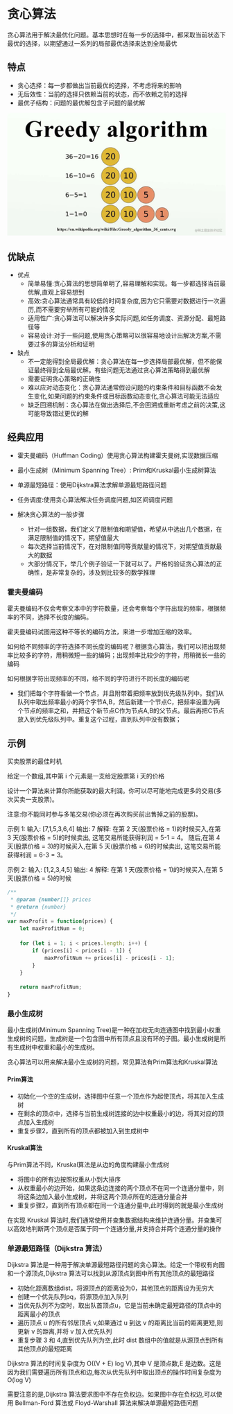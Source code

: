 # 贪心算法

贪心算法用于解决最优化问题。基本思想时在每一步的选择中，都采取当前状态下最优的选择，以期望通过一系列的局部最优选择来达到全局最优

## 特点

- 贪心选择：每一步都做出当前最优的选择，不考虑将来的影响
- 无后效性：当前的选择只依赖当前的状态，而不依赖之前的选择
- 最优子结构：问题的最优解包含子问题的最优解

![greedy](../image/greedy.png)

## 优缺点

- 优点
  - 简单易懂:贪心算法的思想简单明了,容易理解和实现。每一步都选择当前最优解,直观上容易想到
  - 高效:贪心算法通常具有较低的时间复杂度,因为它只需要对数据进行一次遍历,而不需要穷举所有可能的情况
  - 适用性广:贪心算法可以解决许多实际问题,如任务调度、资源分配、最短路径等
  - 容易设计:对于一些问题,使用贪心策略可以很容易地设计出解决方案,不需要过多的算法分析和证明
- 缺点
  - 不一定能得到全局最优解：贪心算法在每一步选择局部最优解，但不能保证最终得到全局最优解。有些问题无法通过贪心算法策略得到最优解
  - 需要证明贪心策略的正确性
  - 难以应对动态变化：贪心算法通常假设问题的约束条件和目标函数不会发生变化,如果问题的约束条件或目标函数动态变化,贪心算法可能无法适应
  - 缺乏回溯机制：贪心算法在做出选择后,不会回溯或重新考虑之前的决策,这可能导致错过更优的解

## 经典应用

- 霍夫曼编码（Huffman Coding）使用贪心算法构建霍夫曼树,实现数据压缩
- 最小生成树（Minimum Spanning Tree）: Prim和Kruskal最小生成树算法
- 单源最短路径：使用Dijkstra算法求解单源最短路径问题
- 任务调度:使用贪心算法解决任务调度问题,如区间调度问题

- 解决贪心算法的一般步骤
  - 针对一组数据，我们定义了限制值和期望值，希望从中选出几个数据，在满足限制值的情况下，期望值最大
  - 每次选择当前情况下，在对限制值同等贡献量的情况下，对期望值贡献最大的数据
  - 大部分情况下，举几个例子验证一下就可以了。严格的验证贪心算法的正确性，是非常复杂的，涉及到比较多的数学推理

### 霍夫曼编码

霍夫曼编码不仅会考察文本中的字符数量，还会考察每个字符出现的频率，根据频率的不同，选择不长度的编码。

霍夫曼编码试图用这种不等长的编码方法，来进一步增加压缩的效率。

如何给不同频率的字符选择不同长度的编码呢？根据贪心算法，我们可以把出现频率比较多的字符，用稍微短一些的编码；出现频率比较少的字符，用稍微长一些的编码

如何根据字符出现频率的不同，给不同的字符进行不同长度的编码呢

- 我们把每个字符看做一个节点，并且附带着把频率放到优先级队列中。我们从队列中取出频率最小的两个字节A,B，然后新建一个节点C，把频率设置为两个节点的频率之和，并把这个新节点C作为节点A,B的父节点。最后再把C节点放入到优先级队列中。重复这个过程，直到队列中没有数据；

## 示例

买卖股票的最佳时机

给定一个数组,其中第 i 个元素是一支给定股票第 i 天的价格

设计一个算法来计算你所能获取的最大利润。你可以尽可能地完成更多的交易(多次买卖一支股票)。

注意:你不能同时参与多笔交易(你必须在再次购买前出售掉之前的股票)。

示例 1: 输入: [7,1,5,3,6,4] 输出: 7 解释: 在第 2 天(股票价格 = 1)的时候买入,在第 3 天(股票价格 = 5)的时候卖出, 这笔交易所能获得利润 = 5-1 = 4。 随后,在第 4 天(股票价格 = 3)的时候买入,在第 5 天(股票价格 = 6)的时候卖出, 这笔交易所能获得利润 = 6-3 = 3。

示例 2: 输入: [1,2,3,4,5] 输出: 4 解释: 在第 1 天(股票价格 = 1)的时候买入,在第 5 天(股票价格 = 5)的时候

```js
/**
 * @param {number[]} prices
 * @return {number}
 */
var maxProfit = function(prices) {
    let maxProfitNum = 0;

    for (let i = 1; i < prices.length; i++) {
        if (prices[i] < prices[i - 1]) {
            maxProfitNum += prices[i] - prices[i - 1];
        }
    }

    return maxProfitNum;
}
```

### 最小生成树

最小生成树(Minimum Spanning Tree)是一种在加权无向连通图中找到最小权重生成树的问题，生成树是一个包含图中所有顶点且没有环的子图。最小生成树是所有生成树中权重和最小的生成树。

贪心算法可以用来解决最小生成树的问题，常见算法有Prim算法和Kruskal算法

#### Prim算法

- 初始化一个空的生成树，选择图中任意一个顶点作为起使顶点，将其加入生成树
- 在剩余的顶点中，选择与当前生成树连接的边中权重最小的边，将其对应的顶点加入生成树
- 重复步骤2，直到所有的顶点都被加入到生成树中

#### Kruskal算法

与Prim算法不同，Kruskal算法是从边的角度构建最小生成树

- 将图中的所有边按照权重从小到大排序
- 从权重最小的边开始，如果这条边连接的两个顶点不在同一个连通分量中，则将这条边加入最小生成树，并将这两个顶点所在的连通分量合并
- 重复步骤2，直到所有顶点都在同一个连通分量中,此时得到的就是最小生成树

在实现 Kruskal 算法时,我们通常使用并查集数据结构来维护连通分量。并查集可以高效地判断两个顶点是否属于同一个连通分量,并支持合并两个连通分量的操作

### 单源最短路径（Dijkstra 算法）

Dijkstra 算法是一种用于解决单源最短路径问题的贪心算法。给定一个带权有向图和一个源顶点,Dijkstra 算法可以找到从源顶点到图中所有其他顶点的最短路径

- 初始化距离数组dist，将源顶点的距离设为0，其他顶点的距离设为无穷大
- 创建一个优先队列pq，将源顶点加入队列
- 当优先队列不为空时，取出队首顶点u，它是当前未确定最短路径的顶点中的距离最小的顶点
- 遍历顶点 u 的所有邻居顶点 v,如果通过 u 到达 v 的距离比当前的距离更短,则更新 v 的距离,并将 v 加入优先队列
- 重复步骤 3 和 4,直到优先队列为空,此时 dist 数组中的值就是从源顶点到所有其他顶点的最短距离

Dijkstra 算法的时间复杂度为 O((V + E) log V),其中 V 是顶点数,E 是边数。这是因为我们需要遍历所有顶点和边,每次从优先队列中取出顶点的操作时间复杂度为 O(log V)

需要注意的是,Dijkstra 算法要求图中不存在负权边。如果图中存在负权边,可以使用 Bellman-Ford 算法或 Floyd-Warshall 算法来解决单源最短路径问题

